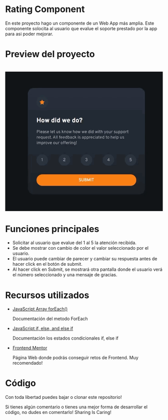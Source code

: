 <h1> Rating Component</h1>
<p>En este proyecto hago un componente de un Web App más amplia. Este componente solocita al usuario que evalue el soporte prestado por la app para asi poder mejorar.</p>

<h1>Preview del proyecto<h1>
<img align="center" src="./images/rating.gif"/>

<h1>Funciones principales</h1>
  <ul>
    <li>Solicitar al usuario que evalue del 1 al 5 la atención recibida.</li>
    <li>Se debe mostrar con cambio de color el valor seleccionado por el usuario.</li>
    <li>El usuario puede cambiar de parecer y cambiar su respuesta antes de hacer click en el botón de submit.</li>
    <li>Al hacer click en Submit, se mostrará otra pantalla donde el usuario verá el número seleccionado y una mensaje de gracias.</li>
  </ul>
  
  <h1>Recursos utilizados</h1>
  <ul>
      <li><p><a href="https://www.w3schools.com/jsref/jsref_foreach.asp">JavaScript Array forEach()</a></p></li>
    <p>Documentación del metodo ForEach</p>
      <li><p><a href="https://www.w3schools.com/js/js_if_else.asp">JavaScript if, else, and else if</a></p></li>
    <p>Documentación los estados condicionales if, else if</p>
    <li><p><a href="https://www.frontendmentor.io/home">Frontend Mentor</a></p></li>
    <p>Página Web donde podrás conseguir retos de Frontend. Muy recomendado!</p>
  </ul>
  <h1>Código</h1>
  <p>Con toda libertad puedes bajar o clonar este repositorio!</p>
  <p>Si tienes algún comentario o tienes una mejor forma de desarrollar el código, no dudes en comentarlo! Sharing Is Caring!</p>

